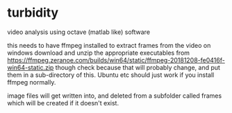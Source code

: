 # turbidity
video analysis using octave (matlab like) software

this needs to have ffmpeg installed to extract frames from the video
on windows download and unzip the appropriate executables from
https://ffmpeg.zeranoe.com/builds/win64/static/ffmpeg-20181208-fe0416f-win64-static.zip
though check because that will probably change, and put them in a sub-directory
of this. Ubuntu etc should just work if you install ffmpeg normally.

image files will get written into, and deleted from a subfolder called
frames which will be created if it doesn't exist.

